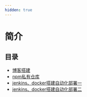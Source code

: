 ```yaml
---
hidden: true
---
```

# 简介

## 目录
* [博客搭建](./blog_github.md)
* [npm私有仓库](./npm.md)
* [jenkins、docker搭建自动化部署一](./jenkins1.md)
* [jenkins、docker搭建自动化部署二](./jenkins2.md)

